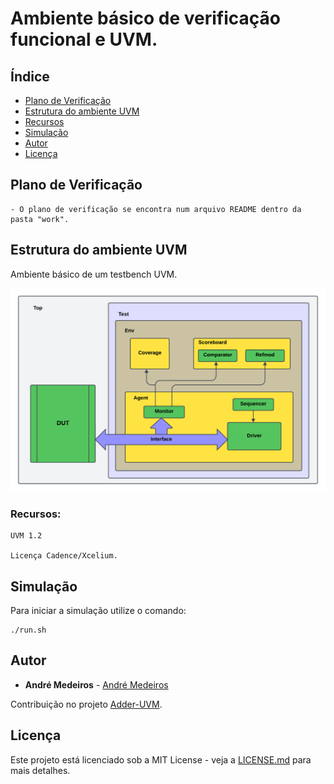 # Ambiente básico de verificação funcional e UVM.

## Índice
- [Plano de Verificação](#Plano-de-Verificação)
- [Estrutura do ambiente UVM](#Estrutura-do-ambiente-UVM)
- [Recursos](#Recursos)
- [Simulação](#Simulação)
- [Autor](#Autor)
- [Licença](#Licença)

## Plano de Verificação

```
- O plano de verificação se encontra num arquivo README dentro da pasta "work".
```

## Estrutura do ambiente UVM
Ambiente básico de um testbench UVM.

![](png/tb.png)

### Recursos:

```
UVM 1.2

Licença Cadence/Xcelium.
```

## Simulação

Para iniciar a simulação utilize o comando:

```
./run.sh
```

## Autor

* **André Medeiros** - [André Medeiros](https://github.com/andreemedeiros)

Contribuição no projeto [Adder-UVM](https://github.com/andreemedeiros/Adder-UVM/graphs/contributors).

## Licença

Este projeto está licenciado sob a MIT License - veja a [LICENSE.md](LICENSE.md) para mais detalhes.
